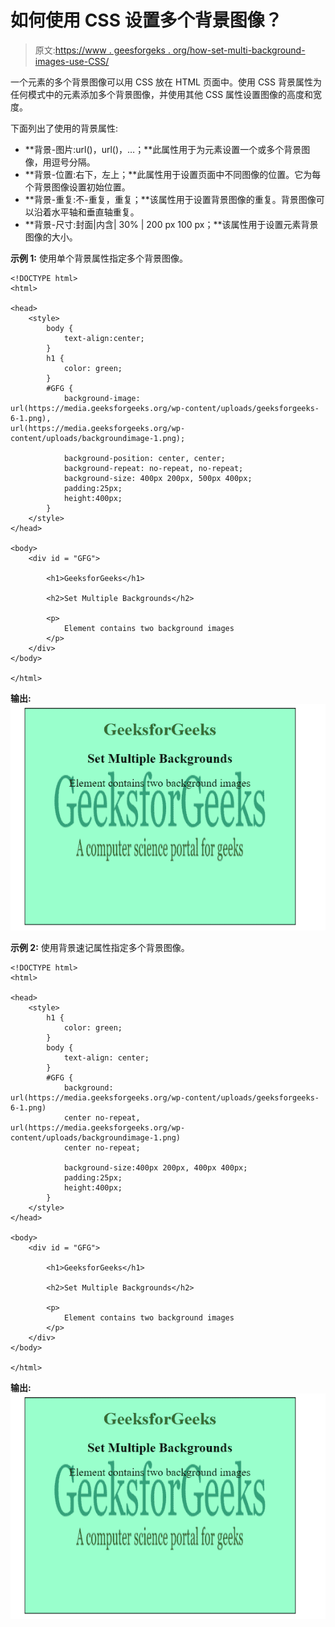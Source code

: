 # 如何使用 CSS 设置多个背景图像？

> 原文:[https://www . geesforgeks . org/how-set-multi-background-images-use-CSS/](https://www.geeksforgeeks.org/how-to-set-multiple-background-images-using-css/)

一个元素的多个背景图像可以用 CSS 放在 HTML 页面中。使用 CSS 背景属性为任何模式中的元素添加多个背景图像，并使用其他 CSS 属性设置图像的高度和宽度。

下面列出了使用的背景属性:

*   **背景-图片:url()，url()，…；**此属性用于为元素设置一个或多个背景图像，用逗号分隔。
*   **背景-位置:右下，左上；**此属性用于设置页面中不同图像的位置。它为每个背景图像设置初始位置。
*   **背景-重复:不-重复，重复；**该属性用于设置背景图像的重复。背景图像可以沿着水平轴和垂直轴重复。
*   **背景-尺寸:封面|内含| 30% | 200 px 100 px；**该属性用于设置元素背景图像的大小。

**示例 1:** 使用单个背景属性指定多个背景图像。

```
<!DOCTYPE html>
<html>

<head>
    <style> 
        body { 
            text-align:center;
        }
        h1 { 
            color: green; 
        } 
        #GFG {
            background-image: 
url(https://media.geeksforgeeks.org/wp-content/uploads/geeksforgeeks-6-1.png), 
url(https://media.geeksforgeeks.org/wp-content/uploads/backgroundimage-1.png);

            background-position: center, center;
            background-repeat: no-repeat, no-repeat;
            background-size: 400px 200px, 500px 400px;
            padding:25px;
            height:400px;
        }
    </style>
</head>

<body> 
    <div id = "GFG">

        <h1>GeeksforGeeks</h1>

        <h2>Set Multiple Backgrounds</h2>

        <p>
            Element contains two background images
        </p>
    </div>
</body>

</html>                                
```

**输出:**
![](img/4b39bf1871585c462715dddfd10cd148.png)

**示例 2:** 使用背景速记属性指定多个背景图像。

```
<!DOCTYPE html>
<html>

<head>
    <style> 
        h1 { 
            color: green; 
        } 
        body { 
            text-align: center; 
        } 
        #GFG {
            background: 
url(https://media.geeksforgeeks.org/wp-content/uploads/geeksforgeeks-6-1.png)
            center no-repeat, 
url(https://media.geeksforgeeks.org/wp-content/uploads/backgroundimage-1.png) 
            center no-repeat;

            background-size:400px 200px, 400px 400px;
            padding:25px;
            height:400px;
        }
    </style>
</head>

<body> 
    <div id = "GFG">

        <h1>GeeksforGeeks</h1>

        <h2>Set Multiple Backgrounds</h2>

        <p>
            Element contains two background images
        </p>
    </div>
</body>

</html>                    
```

**输出:**
![](img/4b39bf1871585c462715dddfd10cd148.png)